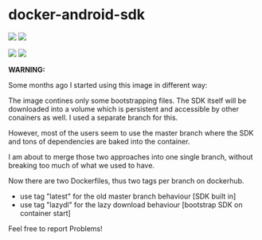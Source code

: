 # docker-android-sdk
[![](https://images.microbadger.com/badges/version/runmymind/docker-android-sdk.svg)](https://microbadger.com/images/runmymind/docker-android-sdk "Get your own version badge on microbadger.com")
[![](https://images.microbadger.com/badges/image/runmymind/docker-android-sdk.svg)](https://microbadger.com/images/runmymind/docker-android-sdk "Get your own image badge on microbadger.com")

[![](https://images.microbadger.com/badges/version/runmymind/docker-android-sdk:lazydl.svg)](https://microbadger.com/images/runmymind/docker-android-sdk:lazydl "Get your own version badge on microbadger.com")
[![](https://images.microbadger.com/badges/image/runmymind/docker-android-sdk:lazydl.svg)](https://microbadger.com/images/runmymind/docker-android-sdk:lazydl "Get your own image badge on microbadger.com")

**WARNING:**

Some months ago I started using this image in different way:

The image contines only some bootstrapping files. The SDK itself will be downloaded into
a volume which is persistent and accessible by other conainers as well. I used a separate branch for this.

However, most of the users seem to use the master branch where the SDK and tons of dependencies are baked into the container.

I am about to merge those two approaches into one single branch, without breaking too much of what we used to have.


Now there are two Dockerfiles, thus two tags per branch on dockerhub.

- use tag "latest" for the old master branch behaviour [SDK built in]
- use tag "lazydl" for the lazy download behaviour [bootstrap SDK on container start]


Feel free to report Problems!
